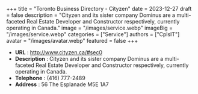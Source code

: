+++
title = "Toronto Business Directory - Cityzen"
date = 2023-12-27
draft = false
description = "Cityzen and its sister company Dominus are a multi-faceted Real Estate Developer and Constructor respectively, currently operating in Canada."
image = "/images/service.webp"
imageBig = "/images/service.webp"
categories = ["Service"]
authors = ["CplsIT"]
avatar = "/images/avatar.webp"
featured = false
+++


* **URL** :  http://www.cityzen.ca/#sec0
* **Description** : Cityzen and its sister company Dominus are a multi-faceted Real Estate Developer and Constructor respectively, currently operating in Canada.
* **Telephone** : (416) 777-2489
* **Address** : 56 The Esplanade M5E 1A7